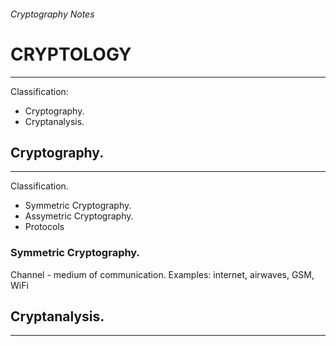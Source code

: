 ###### Cryptography Notes

# CRYPTOLOGY
---
Classification:
* Cryptography.
* Cryptanalysis.

## Cryptography.
---
Classification.
* Symmetric Cryptography.
* Assymetric Cryptography.
* Protocols

### Symmetric Cryptography.
Channel - medium of communication. Examples: internet, airwaves, GSM, WiFi

## Cryptanalysis.
---
